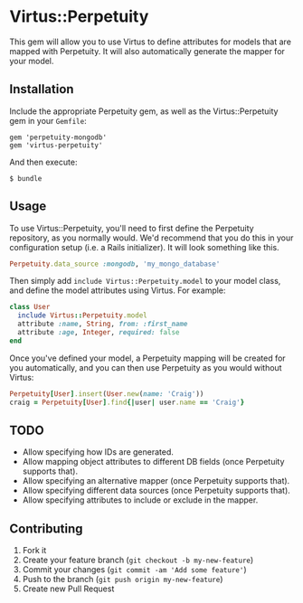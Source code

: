 # Virtus::Perpetuity

This gem will allow you to use Virtus to define attributes for models that are mapped with Perpetuity.
It will also automatically generate the mapper for your model.


## Installation

Include the appropriate Perpetuity gem, as well as the Virtus::Perpetuity gem in your `Gemfile`:

    gem 'perpetuity-mongodb'
    gem 'virtus-perpetuity'

And then execute:

    $ bundle


## Usage

To use Virtus::Perpetuity, you'll need to first define the Perpetuity repository, as you normally would.
We'd recommend that you do this in your configuration setup (i.e. a Rails initializer).
It will look something like this.

```ruby
Perpetuity.data_source :mongodb, 'my_mongo_database'
```

Then simply add `include Virtus::Perpetuity.model` to your model class, and define the model attributes using Virtus.
For example:

```ruby
class User
  include Virtus::Perpetuity.model
  attribute :name, String, from: :first_name
  attribute :age, Integer, required: false
end
```

Once you've defined your model, a Perpetuity mapping will be created for you automatically,
and you can then use Perpetuity as you would without Virtus:

```ruby
Perpetuity[User].insert(User.new(name: 'Craig'))
craig = Perpetuity[User].find{|user| user.name == 'Craig'}
```


## TODO

* Allow specifying how IDs are generated.
* Allow mapping object attributes to different DB fields (once Perpetuity supports that).
* Allow specifying an alternative mapper (once Perpetuity supports that).
* Allow specifying different data sources (once Perpetuity supports that).
* Allow specifying attributes to include or exclude in the mapper.


## Contributing

1. Fork it
2. Create your feature branch (`git checkout -b my-new-feature`)
3. Commit your changes (`git commit -am 'Add some feature'`)
4. Push to the branch (`git push origin my-new-feature`)
5. Create new Pull Request
